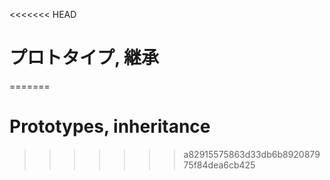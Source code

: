 <<<<<<< HEAD
# プロトタイプ, 継承
=======
# Prototypes, inheritance
>>>>>>> a82915575863d33db6b892087975f84dea6cb425
